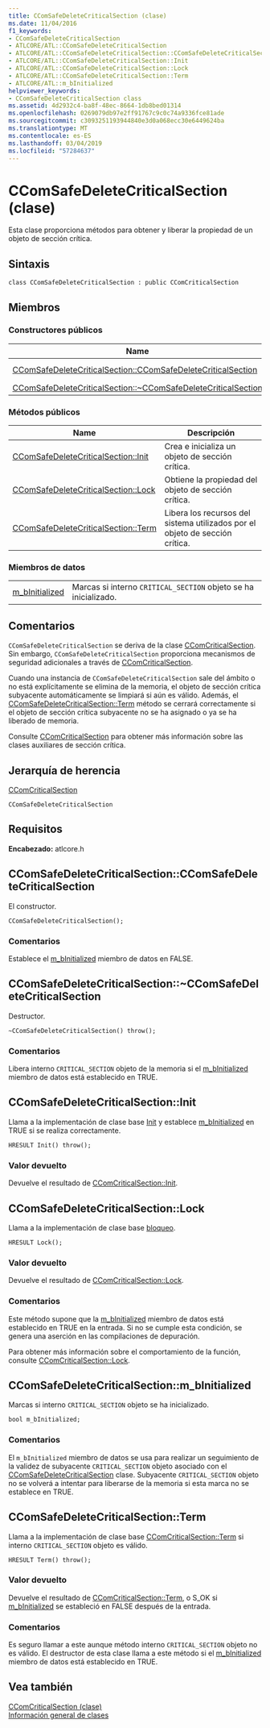 ```yaml
---
title: CComSafeDeleteCriticalSection (clase)
ms.date: 11/04/2016
f1_keywords:
- CComSafeDeleteCriticalSection
- ATLCORE/ATL::CComSafeDeleteCriticalSection
- ATLCORE/ATL::CComSafeDeleteCriticalSection::CComSafeDeleteCriticalSection
- ATLCORE/ATL::CComSafeDeleteCriticalSection::Init
- ATLCORE/ATL::CComSafeDeleteCriticalSection::Lock
- ATLCORE/ATL::CComSafeDeleteCriticalSection::Term
- ATLCORE/ATL::m_bInitialized
helpviewer_keywords:
- CComSafeDeleteCriticalSection class
ms.assetid: 4d2932c4-ba8f-48ec-8664-1db8bed01314
ms.openlocfilehash: 0269079db97e2ff91767c9c0c74a9336fce81ade
ms.sourcegitcommit: c3093251193944840e3d0a068ecc30e6449624ba
ms.translationtype: MT
ms.contentlocale: es-ES
ms.lasthandoff: 03/04/2019
ms.locfileid: "57284637"
---
```

# <a name="ccomsafedeletecriticalsection-class"></a>CComSafeDeleteCriticalSection (clase)

Esta clase proporciona métodos para obtener y liberar la propiedad de un objeto de sección crítica.

## <a name="syntax"></a>Sintaxis

```
class CComSafeDeleteCriticalSection : public CComCriticalSection
```

## <a name="members"></a>Miembros

### <a name="public-constructors"></a>Constructores públicos

|Name|Descripción|
|----------|-----------------|
|[CComSafeDeleteCriticalSection::CComSafeDeleteCriticalSection](#ccomsafedeletecriticalsection)|El constructor.|
|[CComSafeDeleteCriticalSection::~CComSafeDeleteCriticalSection](#dtor)|Destructor.|

### <a name="public-methods"></a>Métodos públicos

|Name|Descripción|
|----------|-----------------|
|[CComSafeDeleteCriticalSection::Init](#init)|Crea e inicializa un objeto de sección crítica.|
|[CComSafeDeleteCriticalSection::Lock](#lock)|Obtiene la propiedad del objeto de sección crítica.|
|[CComSafeDeleteCriticalSection::Term](#term)|Libera los recursos del sistema utilizados por el objeto de sección crítica.|

### <a name="data-members"></a>Miembros de datos

|||
|-|-|
|[m_bInitialized](#m_binitialized)|Marcas si interno `CRITICAL_SECTION` objeto se ha inicializado.|

## <a name="remarks"></a>Comentarios

`CComSafeDeleteCriticalSection` se deriva de la clase [CComCriticalSection](../../atl/reference/ccomcriticalsection-class.md). Sin embargo, `CComSafeDeleteCriticalSection` proporciona mecanismos de seguridad adicionales a través de [CComCriticalSection](../../atl/reference/ccomcriticalsection-class.md).

Cuando una instancia de `CComSafeDeleteCriticalSection` sale del ámbito o no está explícitamente se elimina de la memoria, el objeto de sección crítica subyacente automáticamente se limpiará si aún es válido. Además, el [CComSafeDeleteCriticalSection::Term](#term) método se cerrará correctamente si el objeto de sección crítica subyacente no se ha asignado o ya se ha liberado de memoria.

Consulte [CComCriticalSection](../../atl/reference/ccomcriticalsection-class.md) para obtener más información sobre las clases auxiliares de sección crítica.

## <a name="inheritance-hierarchy"></a>Jerarquía de herencia

[CComCriticalSection](../../atl/reference/ccomcriticalsection-class.md)

`CComSafeDeleteCriticalSection`

## <a name="requirements"></a>Requisitos

**Encabezado:** atlcore.h

##  <a name="ccomsafedeletecriticalsection"></a>  CComSafeDeleteCriticalSection::CComSafeDeleteCriticalSection

El constructor.

```
CComSafeDeleteCriticalSection();
```

### <a name="remarks"></a>Comentarios

Establece el [m_bInitialized](#m_binitialized) miembro de datos en FALSE.

##  <a name="dtor"></a>  CComSafeDeleteCriticalSection::~CComSafeDeleteCriticalSection

Destructor.

```
~CComSafeDeleteCriticalSection() throw();
```

### <a name="remarks"></a>Comentarios

Libera interno `CRITICAL_SECTION` objeto de la memoria si el [m_bInitialized](#m_binitialized) miembro de datos está establecido en TRUE.

##  <a name="init"></a>  CComSafeDeleteCriticalSection::Init

Llama a la implementación de clase base [Init](/visualstudio/debugger/init) y establece [m_bInitialized](#m_binitialized) en TRUE si se realiza correctamente.

```
HRESULT Init() throw();
```

### <a name="return-value"></a>Valor devuelto

Devuelve el resultado de [CComCriticalSection::Init](../../atl/reference/ccomcriticalsection-class.md#init).

##  <a name="lock"></a>  CComSafeDeleteCriticalSection::Lock

Llama a la implementación de clase base [bloqueo](ccomcriticalsection-class.md#lock).

```
HRESULT Lock();
```

### <a name="return-value"></a>Valor devuelto

Devuelve el resultado de [CComCriticalSection::Lock](../../atl/reference/ccomcriticalsection-class.md#lock).

### <a name="remarks"></a>Comentarios

Este método supone que la [m_bInitialized](#m_binitialized) miembro de datos está establecido en TRUE en la entrada. Si no se cumple esta condición, se genera una aserción en las compilaciones de depuración.

Para obtener más información sobre el comportamiento de la función, consulte [CComCriticalSection::Lock](../../atl/reference/ccomcriticalsection-class.md#lock).

##  <a name="m_binitialized"></a>  CComSafeDeleteCriticalSection::m_bInitialized

Marcas si interno `CRITICAL_SECTION` objeto se ha inicializado.

```
bool m_bInitialized;
```

### <a name="remarks"></a>Comentarios

El `m_bInitialized` miembro de datos se usa para realizar un seguimiento de la validez de subyacente `CRITICAL_SECTION` objeto asociado con el [CComSafeDeleteCriticalSection](../../atl/reference/ccomsafedeletecriticalsection-class.md) clase. Subyacente `CRITICAL_SECTION` objeto no se volverá a intentar para liberarse de la memoria si esta marca no se establece en TRUE.

##  <a name="term"></a>  CComSafeDeleteCriticalSection::Term

Llama a la implementación de clase base [CComCriticalSection::Term](../../atl/reference/ccomcriticalsection-class.md#term) si interno `CRITICAL_SECTION` objeto es válido.

```
HRESULT Term() throw();
```

### <a name="return-value"></a>Valor devuelto

Devuelve el resultado de [CComCriticalSection::Term](../../atl/reference/ccomcriticalsection-class.md#term), o S_OK si [m_bInitialized](#m_binitialized) se estableció en FALSE después de la entrada.

### <a name="remarks"></a>Comentarios

Es seguro llamar a este aunque método interno `CRITICAL_SECTION` objeto no es válido. El destructor de esta clase llama a este método si el [m_bInitialized](#m_binitialized) miembro de datos está establecido en TRUE.

## <a name="see-also"></a>Vea también

[CComCriticalSection (clase)](../../atl/reference/ccomcriticalsection-class.md)<br/>
[Información general de clases](../../atl/atl-class-overview.md)
